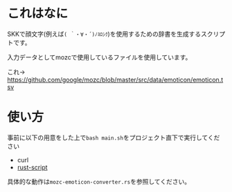 # これはなに
SKKで顔文字(例えば`( ｀・∀・´)ﾉﾖﾛｼｸ`)を使用するための辞書を生成するスクリプトです。

入力データとしてmozcで使用しているファイルを使用しています。

これ→ https://github.com/google/mozc/blob/master/src/data/emoticon/emoticon.tsv

# 使い方
事前に以下の用意をした上で`bash main.sh`をプロジェクト直下で実行してください
- curl
- [rust-script](https://rust-script.org/)

具体的な動作は`mozc-emoticon-converter.rs`を参照してください。
